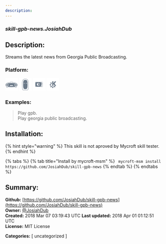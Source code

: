 ```yaml
---
description: 
---
```


### _skill-gpb-news.JosiahDub_  
## Description:  
Streams the latest news from Georgia Public Broadcasting.  
  
  
### Platform:  
 ![Mark I](../.gitbook/assets/mark-1-icon.png)  ![Mark II](../.gitbook/assets/mark-2-icon.png)  ![Picroft](../.gitbook/assets/picroft-icon.png)  ![plasmoid](../.gitbook/assets/kde.png)   
### Examples:  
> Play gpb.  
> Play georgia public broadcasting.  
  
## Installation:  
{% hint style="warning" %}
This skill is not aproved by Mycroft skill tester.
{% endhint %}
    
{% tabs %}
{% tab title="Install by mycroft-msm" %}
``` mycroft-msm install https://github.com/JosiahDub/skill-gpb-news```
{% endtab %}
  {% endtabs %}
    
## Summary:  
**Github:** [https://github.com/JosiahDub/skill-gpb-news](https://github.com/JosiahDub/skill-gpb-news)  
**Owner:** [@JosiahDub](https://github.com/JosiahDub)  
**Created:** 2018 Mar 07 03:19:43 UTC  **Last updated:** 2018 Apr 01 01:12:51 UTC  
**License:** MIT License  
  
**Categories:** [ uncategorized ]   
